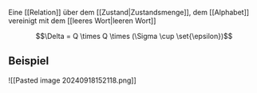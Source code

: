 Eine [[Relation]] über dem [[Zustand|Zustandsmenge]], dem [[Alphabet]] vereinigt mit dem [[leeres Wort|leeren Wort]]

$$\Delta = Q \times Q \times (\Sigma \cup \set{\epsilon})$$

## Beispiel
![[Pasted image 20240918152118.png]]
